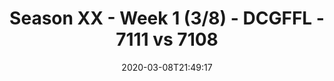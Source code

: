 ---
title: Season XX - Week 1 (3/8) - DCGFFL - 7111 vs 7108
teams_score:
- team: 7111
  score: 33
- team: 7108
  score: 18
mvp: Dewayne, BB
game-ball: Aaron, Lindsey
season: 20
week: 1
date: '2020-03-08T21:49:17'
pageid: season-xx-week-1-3-8-7111-vs-7108
---